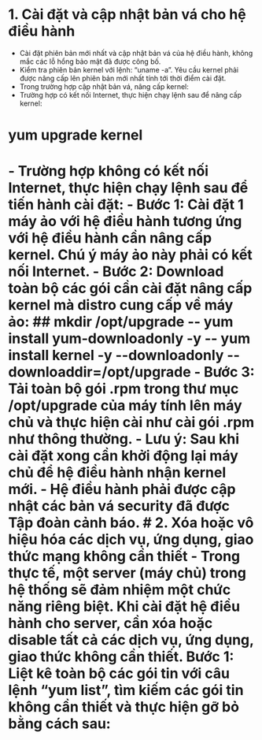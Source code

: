 # 1.	Cài đặt và cập nhật bản vá cho hệ điều hành 
-	Cài đặt phiên bản mới nhất và cập nhật bản vá của hệ điều hành, không mắc các lỗ hổng bảo mật đã được công bố.
-	Kiểm tra phiên bản kernel với lệnh: “uname -a”. Yêu cầu kernel phải được nâng cấp lên phiên bản mới nhất tính tới thời điểm cài đặt.
-	Trong trường hợp cập nhật bản vá, nâng cấp kernel:
-	Trường hợp có kết nối Internet, thực hiện chạy lệnh sau để nâng cấp kernel:
<h1>   yum upgrade kernel <h1>
-	Trường hợp không có kết nối Internet, thực hiện chạy lệnh sau để tiến hành cài đặt:
-   <b> Bước 1: </b> Cài đặt 1 máy ảo với hệ điều hành tương ứng với hệ điều hành cần nâng cấp kernel. Chú ý máy ảo này phải có kết nối Internet.
-	<b> Bước 2: </b> Download toàn bộ các gói cần cài đặt nâng cấp kernel mà distro cung cấp về máy ảo:
## mkdir /opt/upgrade
--    yum install yum-downloadonly -y
--    yum install kernel -y --downloadonly --downloaddir=/opt/upgrade
-	Bước 3: Tải toàn bộ gói .rpm trong thư mục /opt/upgrade của máy tính lên máy chủ và thực hiện cài như cài gói .rpm như thông thường.
-   Lưu ý: Sau khi cài đặt xong cần khởi động lại máy chủ để hệ điều hành nhận kernel mới.
-	Hệ điều hành phải được cập nhật các bản vá security đã được Tập đoàn cảnh báo.
# 2.	Xóa hoặc vô hiệu hóa các dịch vụ, ứng dụng, giao thức mạng không cần thiết 
- Trong thực tế, một server (máy chủ) trong hệ thống sẽ đảm nhiệm một chức năng riêng biệt. Khi cài đặt hệ điều hành cho server, cần xóa hoặc disable tất cả các dịch vụ, ứng dụng, giao thức không cần thiết.
  Bước 1: Liệt kê toàn bộ các gói tin với câu lệnh “yum list”, tìm kiếm các gói tin không cần thiết và thực hiện gỡ bỏ bằng cách sau:
